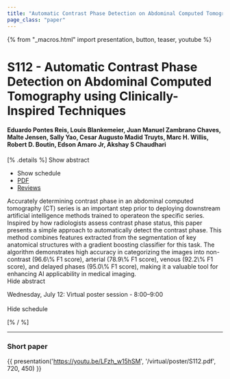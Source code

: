 ```yaml
---
title: "Automatic Contrast Phase Detection on Abdominal Computed Tomography using Clinically-Inspired Techniques"
page_class: "paper"
---
```


{% from "_macros.html" import presentation, button, teaser, youtube %}

# S112 - Automatic Contrast Phase Detection on Abdominal Computed Tomography using Clinically-Inspired Techniques

#### Eduardo Pontes Reis, Louis Blankemeier, Juan Manuel Zambrano Chaves, Malte Jensen, Sally Yao, Cesar Augusto Madid Truyts, Marc H. Willis, Robert D. Boutin, Edson Amaro Jr, Akshay S Chaudhari

[% .details %]
<a class="toggle_visibility" data-selector=".abstract" data-level="3">Show abstract</a>
- <a class="toggle_visibility" data-selector=".schedule" data-level="3">Show schedule</a>
- <a href="https://openreview.net/pdf?id=B8e-iS9j43">PDF</a>
- <a href="https://openreview.net/forum?id=B8e-iS9j43">Reviews</a>

<p>
    <span class="abstract">
        Accurately determining contrast phase in an abdominal computed tomography (CT) series is an important step prior to deploying downstream artificial intelligence methods trained to operateon the specific series. Inspired by how radiologists assess contrast phase status, this paper presents a simple approach to automatically detect the contrast phase. This method combines features extracted from the segmentation of key anatomical structures with a gradient boosting classifier for this task. The algorithm demonstrates high accuracy in categorizing the images into non-contrast (96.6\% F1 score), arterial (78.9\% F1 score), venous (92.2\% F1 score), and delayed phases (95.0\% F1 score), making it a valuable tool for enhancing AI applicability in medical imaging.
        <br>
        <span class="actions"><a class="toggle_visibility" data-level="2">Hide abstract</a></span>
    </span>
</p>

<p>
    <span class="schedule">
        Wednesday, July 12: Virtual poster session - 8:00–9:00<br>
        <br>
        <span class="actions"><a class="toggle_visibility" data-level="2">Hide schedule</a></span>
    </span>
</p>
[% / %]

---


### Short paper
{{ presentation('https://youtu.be/LFzh_w15hSM', '/virtual/poster/S112.pdf', 720, 450) }}